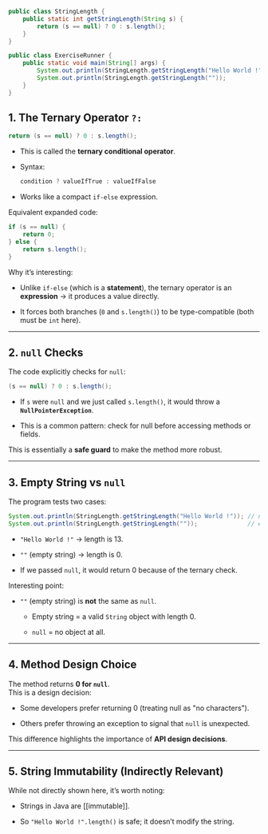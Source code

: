 ```java
public class StringLength {
    public static int getStringLength(String s) {
        return (s == null) ? 0 : s.length();
    }
}

public class ExerciseRunner {
    public static void main(String[] args) {
        System.out.println(StringLength.getStringLength("Hello World !"));
        System.out.println(StringLength.getStringLength(""));
    }
}
```

## 1\. **The Ternary Operator `?:`**

```java
return (s == null) ? 0 : s.length();
```

-   This is called the **ternary conditional operator**.
    
-   Syntax:
    
    ```java
    condition ? valueIfTrue : valueIfFalse
    ```
    
-   Works like a compact `if-else` expression.
    

Equivalent expanded code:

```java
if (s == null) {
    return 0;
} else {
    return s.length();
}
```

Why it’s interesting:

-   Unlike `if-else` (which is a **statement**), the ternary operator is an **expression** → it produces a value directly.
    
-   It forces both branches (`0` and `s.length()`) to be type-compatible (both must be `int` here).
    

---

## 2\. **`null` Checks**

The code explicitly checks for `null`:

```java
(s == null) ? 0 : s.length();
```

-   If `s` were `null` and we just called `s.length()`, it would throw a **`NullPointerException`**.
    
-   This is a common pattern: check for null before accessing methods or fields.
    

This is essentially a **safe guard** to make the method more robust.

---

## 3\. **Empty String vs `null`**

The program tests two cases:

```java
System.out.println(StringLength.getStringLength("Hello World !")); // normal string
System.out.println(StringLength.getStringLength(""));              // empty string
```

-   `"Hello World !"` → length is 13.
    
-   `""` (empty string) → length is 0.
    
-   If we passed `null`, it would return 0 because of the ternary check.
    

Interesting point:

-   `""` (empty string) is **not** the same as `null`.
    
    -   Empty string = a valid `String` object with length 0.
        
    -   `null` = no object at all.
        

---

## 4\. **Method Design Choice**

The method returns **0 for `null`**.  
This is a design decision:

-   Some developers prefer returning 0 (treating null as "no characters").
    
-   Others prefer throwing an exception to signal that `null` is unexpected.
    

This difference highlights the importance of **API design decisions**.

---

## 5\. **String Immutability (Indirectly Relevant)**

While not directly shown here, it’s worth noting:

-   Strings in Java are [[immutable]].
    
-   So `"Hello World !".length()` is safe; it doesn’t modify the string.